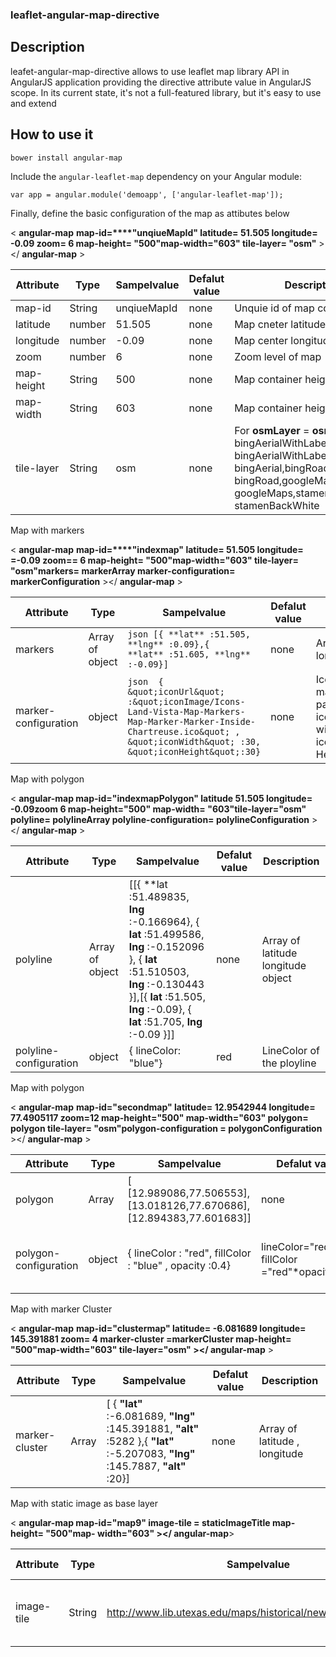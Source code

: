 ### leaflet-angular-map-directive

## Description
leafet-angular-map-directive allows  to use leaflet map library API in  AngularJS application  providing the directive attribute value in AngularJS scope. In its current state, it's not a full-featured library, but it's easy to use and extend 

## How to use it

```
bower install angular-map
```

Include the `angular-leaflet-map` dependency on your Angular module:
```
var app = angular.module('demoapp', ['angular-leaflet-map']);
```


Finally, define  the basic configuration of the map as attibutes below

&lt; **angular-map**  **map-id=****&quot;unqiueMapId&quot;  latitude= 51.505 longitude= -0.09 zoom= 6  map-height= &quot;500&quot;map-width=&quot;603&quot;  tile-layer= &quot;osm&quot;** &gt;&lt;/ **angular-map** &gt;

| Attribute | Type | Sampelvalue | Defalut value | Description |
| --- | --- | --- | --- | --- |
| map-id | String | unqiueMapId | none | Unquie id of map container |
| latitude | number | 51.505 | none | Map cneter latitude |
| longitude | number | -0.09 | none | Map center longitude |
| zoom | number | 6 | none | Zoom level of map |
| map-height | String | 500 | none | Map container height |
|  map-width| String | 603 | none | Map container height |
| tile-layer | String | osm | none | For   **osmLayer** = **osm** bingAerialWithLabels= bingAerialWithLabels,bingAerial= bingAerial,bingRoad= bingRoad,googleMaps= googleMaps,stamenBackWhite= stamenBackWhite   |

Map with markers

&lt; **angular-map**  **map-id=****&quot;indexmap&quot;   latitude= 51.505 longitude= =-0.09 zoom== 6  map-height= &quot;500&quot;map-width=&quot;603&quot;  tile-layer= &quot;osm&quot;markers= markerArray marker-configuration= markerConfiguration** &gt;&lt;/ **angular-map** &gt;

| Attribute | Type | Sampelvalue | Defalut value | Description |
| --- | --- | --- | --- | --- |
| markers |  Array of object | ```json [{ **lat** :51.505, **lng** :0.09},{        **lat** :51.605, **lng** :-0.09}]```  | none | Array Of latitude longitude objects |
| marker-configuration | object |```json  {   &quot;iconUrl&quot; :&quot;iconImage/Icons-Land-Vista-Map-Markers-Map-Marker-Marker-Inside-Chartreuse.ico&quot; ,       &quot;iconWidth&quot; :30,       &quot;iconHeight&quot;:30} ``` | none | IconUrl=custom marker absolute path iconWidth=marker width iconHeight=maker Height |

Map with polygon

&lt; **angular-map map-id=&quot;indexmapPolygon&quot;   latitude 51.505  longitude= -0.09zoom 6   map-height=&quot;500&quot;  map-width= &quot;603&quot;tile-layer=&quot;osm&quot;  polyline= polylineArray   polyline-configuration= polylineConfiguration** &gt;&lt;/ **angular-map** &gt;

| Attribute | Type | Sampelvalue | Defalut value | Description |
| --- | --- | --- | --- | --- |
| polyline |  Array of object | [[{    **lat :51.489835,    **lng** :-0.166964},    {        **lat** :51.499586,        **lng** :-0.152096    },    {        **lat** :51.510503,        **lng** :-0.130443    }],[{    **lat** :51.505,    **lng** :-0.09},    {        **lat** :51.705,        **lng** :-0.09    }]]   | none | Array of latitude longitude object |
| polyline-configuration | object | {    lineColor: &quot;blue&quot;}  | red | LineColor of the ployline |

Map with polygon

&lt; **angular-map**  **map-id=&quot;secondmap&quot;  latitude= 12.9542944 longitude= 77.4905117  zoom=12
map-height=&quot;500&quot;  map-width=&quot;603&quot;  polygon= polygon  tile-layer= &quot;osm&quot;polygon-configuration = polygonConfiguration** &gt;&lt;/ **angular-map** &gt;

| Attribute | Type | Sampelvalue | Defalut value | Description |
| --- | --- | --- | --- | --- |
| polygon | Array | [    [12.989086,77.506553],    [13.018126,77.670686],    [12.894383,77.601683]]  | none | Array of latitude, longitude |
| polygon-configuration | object | {    lineColor : &quot;red&quot;,    fillColor : &quot;blue&quot; ,    opacity :0.4}  | lineColor=&quot;red&quot; fillColor =&quot;red&quot;*opacity=0.4  |LineColor Boder color of polygonfillColor : polygon fill color   |

Map with marker Cluster

&lt; **angular-map**  **map-id=&quot;clustermap&quot;   latitude= -6.081689  longitude= 145.391881 zoom= 4  marker-cluster =markerCluster  map-height= &quot;500&quot;map-width=&quot;603&quot;  tile-layer=&quot;osm&quot; &gt;&lt;/ angular-map** &gt;

| Attribute | Type | Sampelvalue | Defalut value | Description |
| --- | --- | --- | --- | --- |
| marker-cluster | Array | [    {              **&quot;lat&quot;** :-6.081689,        **&quot;lng&quot;** :145.391881,        **&quot;alt&quot;** :5282    },{      **&quot;lat&quot;** :-5.207083,    **&quot;lng&quot;** :145.7887,    **&quot;alt&quot;** :20}]  | none | Array of latitude , longitude |

Map with static image as base layer

&lt; **angular-map map-id=&quot;map9&quot;  image-tile = staticImageTitle   map-height= &quot;500&quot;map-  width=&quot;603&quot; **&gt;&lt;/** angular-map**&gt;

| Attribute | Type | Sampelvalue | Defalut value | Description |
| --- | --- | --- | --- | --- |
| image-tile | String | http://www.lib.utexas.edu/maps/historical/newark\_nj\_1922.jpg  | none | Image has to be displayed as base layer |

